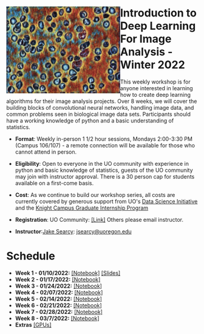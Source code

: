 #  <img align="Left" src="/assets/flyer_image.png" width="300"> Introduction to Deep Learning For Image Analysis - Winter 2022

This weekly workshop is for anyone interested in learning how to create deep learning algorithms for their image analysis projects. Over 8 weeks, we will cover the building blocks of convolutional neural networks, handling image data, and common problems seen in biological image data sets. Participants should have a working knowledge of python and a basic understanding of statistics. 

* **Format**: Weekly in-person 1 1/2 hour sessions, Mondays 2:00-3:30 PM (Campus 106/107) - a remote connection will be available for those who cannot attend in person.

* **Eligibility**: Open to everyone in the UO community with experience in python and basic knowledge of statistics, guests of the UO community may join with instructor approval. There is a 30 person cap for students available on a first-come basis.  

* **Cost**: As we continue to build our workshop series, all costs are currently covered by generous support from UO's [Data Science Initiative](https://datascience.uoregon.edu/) and the [Knight Campus Graduate Internship Program](https://internship.uoregon.edu/bioinformatics?)

* **Registration**: UO Community: [\[Link\]](https://oregon.qualtrics.com/jfe/form/SV_1yKA4pE99nqxjOS)  Others please email instructor.

* **Instructor**:[Jake Searcy](https://datascience.uoregon.edu/leadership-staff): jsearcy@uoregon.edu
 
# Schedule

* **Week 1 - 01/10/2022:** [\[Notebook\]](../notebooks/1-Introduction.ipynb) [\[Slides\]](../slides/Introduction.pdf)
* **Week 2 - 01/17/2022:** [\[Notebook\]](../notebooks/2-Neural_Networks.ipynb)
* **Week 3 - 01/24/2022:** [\[Notebook\]](../notebooks/3-Neural_Networks-2.ipynb)
* **Week 4 - 02/07/2022:** [\[Notebook\]](../notebooks/4-ImageData.ipynb)
* **Week 5 - 02/14/2022:** [\[Notebook\]](../notebooks/5-ConvolutionalNN.ipynb)
* **Week 6 - 02/21/2022:** [\[Notebook\]](../notebooks/6-WholeSlides.ipynb)
* **Week 7 - 02/28/2022:** [\[Notebook\]](../notebooks/7-CancerDetectionExample.ipynb)
* **Week 8 - 03/7/2022:** [\[Notebook\]](../notebooks/8-CancerDetectionPart2.ipynb)
* **Extras** [\[GPUs\]](../notebooks/Extra-GPUs.ipynb)
